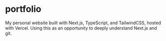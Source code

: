 # portfolio

My personal website built with Next.js, TypeScript, and TailwindCSS, hosted with Vercel. Using this as an opportunity to deeply understand Next.js and git.
